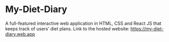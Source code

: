 # My-Diet-Diary
A full-featured interactive web application in HTML, CSS and React JS that keeps track of users’ diet plans.
Link to the hosted website: https://my-diet-diary.web.app

